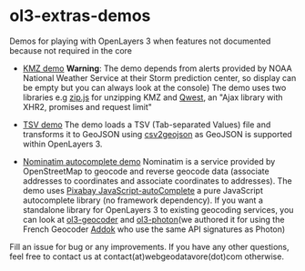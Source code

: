 # ol3-extras-demos

Demos for playing with OpenLayers 3 when features not documented because not required in the core

* [KMZ demo](https://rawgit.com/webgeodatavore/ol3-extras-demos/master/kmz/demo-kmz.html) 
  **Warning**: The demo depends from alerts provided by NOAA National Weather Service at their Storm prediction center, so display can be empty but you can always look at the console)
  The demo uses two libraries e.g [zip.js](https://gildas-lormeau.github.io/zip.js/) for unzipping KMZ and [Qwest](https://github.com/pyrsmk/qwest),  an "Ajax library with XHR2, promises and request limit"

* [TSV demo](https://rawgit.com/webgeodatavore/ol3-extras-demos/master/tsv/demo-tsv.html)
  The demo loads a TSV (Tab-separated Values) file and transforms it to GeoJSON using [csv2geojson](https://github.com/mapbox/csv2geojson) as GeoJSON is supported within OpenLayers 3.

* [Nominatim autocomplete demo](https://rawgit.com/webgeodatavore/ol3-extras-demos/master/nominatim-autocomplete/demo-nominatim.html)
  Nominatim is a service provided by OpenStreetMap to geocode and reverse geocode data (associate addresses to coordinates and associate coordinates to addresses).
  The demo uses [Pixabay JavaScript-autoComplete](https://github.com/Pixabay/JavaScript-autoComplete) a pure JavaScript autocomplete library (no framework dependency).
  If you want a standalone library for OpenLayers 3 to existing geocoding services, you can look at [ol3-geocoder](https://github.com/jonataswalker/ol3-geocoder) and [ol3-photon](https://github.com/webgeodatavore/ol3-photon)(we authored it for using the French Geocoder [Addok](https://github.com/etalab/addok) who use the same API signatures as Photon)


Fill an issue for bug or any improvements.
If you have any other questions, feel free to contact us at contact(at)webgeodatavore(dot)com otherwise.